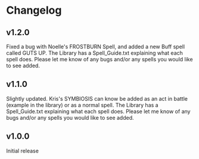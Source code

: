 # Changelog

## v1.2.0
Fixed a bug with Noelle's FROSTBURN Spell, and added a new Buff spell called GUTS UP.
The Library has a Spell_Guide.txt explaining what each spell does.
Please let me know of any bugs and/or any spells you would like to see added.

## v1.1.0
Slightly updated. Kris's SYMBIOSIS can know be added as an act in battle (example in the library) or as a normal spell.
The Library has a Spell_Guide.txt explaining what each spell does.
Please let me know of any bugs and/or any spells you would like to see added.

## v1.0.0
Initial release

